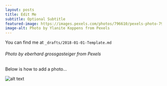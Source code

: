 ```yaml
---
layout: posts
title: Edit Me
subtitle: Optional Subtitle
featured-image: https://images.pexels.com/photos/796610/pexels-photo-796610.jpeg?w=940&h=650&dpr=2&auto=compress&cs=tinysrgb
image-alt: Photo by Ylanite Koppens from Pexels
---
```

You can find me at `_drafts/2018-01-01-Template.md`

###### Photo by eberhard grossgasteiger from Pexels

Below is how to add a photo...

![alt text](https://images.pexels.com/photos/443446/pexels-photo-443446.jpeg?w=940&h=650&dpr=2&auto=compress&cs=tinysrgb "Photo by eberhard grossgasteiger")

